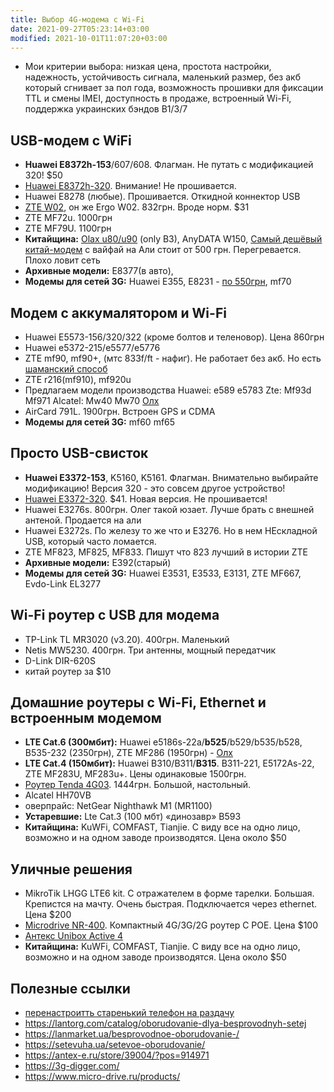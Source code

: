 ```yaml
---
title: Выбор 4G-модема с Wi-Fi
date: 2021-09-27T05:23:14+03:00
modified: 2021-10-01T11:07:20+03:00
---
```


- Мои критерии выбора: низкая цена, простота настройки, надежность, устойчивость сигнала, маленький размер, без акб который сгнивает за пол года, возможность прошивки для фиксации TTL и смены IMEI, доступность в продаже, встроенный Wi-Fi, поддержка украинских бэндов B1/3/7

## USB-модем с WiFi
- **Huawei E8372h-153**/607/608. Флагман. Не путать с модификацией 320! $50
- [Huawei E8372h-320](#elmir). Внимание! Не прошивается. 
- Huawei E8278 (любые). Прошивается. Откидной коннектор USB
- [ZTE W02](https://elmir.ua/3g_4g_modems_and_routers/4g_router_ergo_w02.html), он же Ergo W02. 832грн. Вроде норм. $31
- ZTE MF72u. 1000грн
- ZTE MF79U. 1100грн
- **Китайщина:** [Olax u80/u90](https://olx.ua/702763471) (only B3), AnyDATA W150, [Самый дешёвый китай-модем](https://4pda.to/forum/index.php?showtopic=849043) с вайфай на Али стоит от 500 грн. Перегревается. Плохо ловит сеть
- **Архивные модели:** E8377(в авто), 
- **Модемы для сетей 3G:** Huawei E355, Е8231 - [по 550грн](https://www.olx.ua/591328309), mf70 

## Модем с аккумалятором и Wi-Fi
- Huawei E5573-156/320/322 (кроме болтов и теленовор). Цена 860грн
- Huawei e5372-215/e5577/e5776
- ZTE mf90, mf90+, (мтс 833f/ft - нафиг). Не работает без акб. Но есть [шаманский способ](https://4pda.to/forum/index.php?s=&showtopic=686258&view=findpost&p=63790090)
- ZTE r216(mf910), mf920u  
- Предлагаем модели производства Huawei: e589 e5783 Zte: Mf93d Mf971 Alcatel: Mw40 Mw70 [Олх](https://www.olx.ua/664017921)
- AirCard 791L. 1900грн. Встроен GPS и CDMA
- **Модемы для сетей 3G:** mf60 mf65


## Просто USB-свисток
- **Huawei E3372-153**, K5160, K5161. Флагман. Внимательно выбирайте модификацию! Версия 320 - это совсем другое устройство! 
- [Huawei E3372-320](https://elmir.ua/3g_4g_modems_and_routers/4g_modem_huawei_e3372h-320.html). $41. Новая версия. Не прошивается!
- Huawei E3276s. 800грн. Олег такой юзает. Лучше брать с внешней антеной. Продается на али
- Huawei E3272s. По железу то же что и E3276. Но в нем НЕскладной USB, который часто ломается.
- ZTE MF823, MF825, MF833. Пишут что 823 лучший в истории ZTE
- **Архивные модели:** E392(старый)
- **Модемы для сетей 3G:** Huawei E3531, E3533, E3131, ZTE MF667, Evdo-Link EL3277

## Wi-Fi роутер с USB для модема
- TP-Link TL MR3020 (v3.20). 400грн. Маленький
- Netis MW5230. 400грн. Три антенны, мощный передатчик
- D-Link DIR-620S
- китай роутер за $10

## Домашние роутеры с Wi-Fi, Ethernet и встроенным модемом
- **LTE Cat.6 (300мбит):** Huawei e5186s-22a/**b525**/b529/b535/b528, B535-232 (2350грн), ZTE MF286 (1950грн) - [Олх](https://www.olx.ua/721313229)
- **LTE Cat.4 (150мбит):** Huawei B310/B311/**B315**. B311-221, E5172As-22, ZTE MF283U, MF283u+. Цены одинаковые 1500грн.
- [Роутер Tenda 4G03](https://elmir.ua/3g_4g_modems_and_routers/4g_router_tenda_4g03.html). 1444грн. Большой, настольный.
- Alcatel HH70VB  
- оверпрайс: NetGear Nighthawk M1 (MR1100)
- **Устаревшие:** Lte Cat.3 (100 мбт) «динозавр» B593
- **Китайщина:** KuWFi, COMFAST, Tianjie. С виду все на одно лицо, возможно и на одном заводе производятся. Цена около $50

## Уличные решения
- MikroTik LHGG LTE6 kit. С отражателем в форме тарелки. Большая. Крепистся на мачту. Очень быстрая. Подключается через ethernet. Цена $200
- [Microdrive NR-400](https://www.micro-drive.ru/products/ulichnyij-router-nr-400). Компактный 4G/3G/2G роутер С POE. Цена $100
- [Антекс Unibox Active 4](https://antex-e.ru/store/39004/?pos=914996)
- **Китайщина:** KuWFi, COMFAST, Tianjie. С виду все на одно лицо, возможно и на одном заводе производятся. Цена около $50


## Полезные ссылки
- [перенастроитть старенький телефон на раздачу](#)
- <https://lantorg.com/catalog/oborudovanie-dlya-besprovodnyh-setej>
- <https://lanmarket.ua/besprovodnoe-oborudovanie-/>
- <https://setevuha.ua/setevoe-oborudovanie/>
- <https://antex-e.ru/store/39004/?pos=914971>
- <https://3g-digger.com/>
- <https://www.micro-drive.ru/products/>
